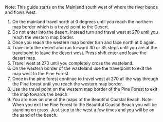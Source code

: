 Note: This guide starts on the Mainland south west of where the river bends and flows west.
1. On the mainland travel north at 0 degrees until you reach the northern map border which is a travel point to the Desert.
2. Do not enter into the desert. Instead turn and travel west at 270 until you reach the western map border.
3. Once you reach the western map border turn and face north at 0 again.
4. Travel into the desert and run forward 30 or 35 steps until you are at the travelpoint to leave the desert west. Press shift enter and leave the desert map.
5. Travel west at 270 until you completely cross the wasteland.
6. On the western border of the wasteland use the travelpoint to exit the map west to the Pine Forest.
7. Once in the pine forest continue to travel west at 270 all the way through the Pine forest until you reach the western map border.
8. Use the travel point on the western map border of the Pine Forest to exit the map towards the beach.
9. You are now on one of the maps of the Beautiful Coastal Beach.
Note: When you exit the Pine Forest to the Beautiful Coastal Beach you will be standing on grass. Just step to the west a few times and you will be on the sand of the beach.